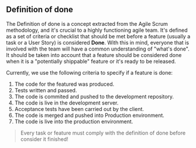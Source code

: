 ## Definition of done

The Definition of done is a concept extracted from the Agile Scrum
methodology, and it's crucial to a highly functioning agile team. It's
defined as a set of criteria or checklist that should be met before a
feature (usually a task or a User Story) is considered **Done**. With
this in mind, everyone that is involved with the team will have a
common understanding of "what's done". It should be taken into account
that a feature should be considered done when it is a "potentially
shippable" feature or it's ready to be released.

Currently, we use the following criteria to specify if a feature is
done:

  1. The code for the featured was produced.
  2. Tests written and passed.
  3. The code is commited and pushed to the development repository.
  4. The code is live in the development server.
  5. Acceptance tests have been carried out by the client.
  6. The code is merged and pushed into Production environment.
  7. The code is live into the production environment.



> Every task or feature must comply with the definition of done before
> consider it finished!
